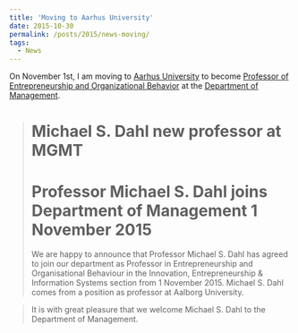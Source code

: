 ```yaml
---
title: 'Moving to Aarhus University'
date: 2015-10-30
permalink: /posts/2015/news-moving/
tags:
  - News
---
```


On November 1st, I am moving to [Aarhus University](https://www.au.dk/en/) to become [Professor of Entrepreneurship and Organizational Behavior](http://mgmt.au.dk/nyheder/nyheder/news-item/artikel/michael-s-dahl-new-professor-at-mgmt/) at the [Department of Management](http://mgmt.au.dk/).

> Michael S. Dahl new professor at MGMT
> ====
> Professor Michael S. Dahl joins Department of Management 1 November 2015
> =====
>We are happy to announce that Professor Michael S. Dahl has agreed to join our department as Professor in Entrepreneurship and Organisational Behaviour in the Innovation, Entrepreneurship & Information Systems section from 1 November 2015. Michael S. Dahl comes from a position as professor at Aalborg University.  

> It is with great pleasure that we welcome Michael S. Dahl to the Department of Management.
